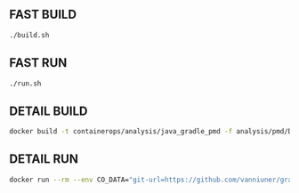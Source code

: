 ## FAST BUILD

```bash
./build.sh
```

## FAST RUN

```bash
./run.sh
```

## DETAIL BUILD
```bash
docker build -t containerops/analysis/java_gradle_pmd -f analysis/pmd/Dockerfile
```

## DETAIL RUN
```bash
docker run --rm --env CO_DATA="git-url=https://github.com/vanniuner/gradle-demo.git out-put-type=json" containerops/analysis/java_gradle_pmd
```